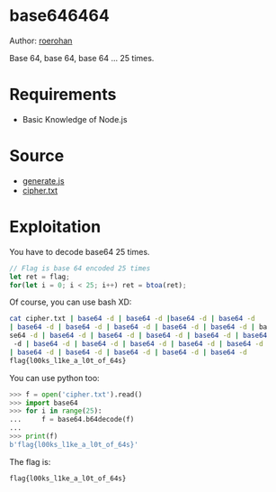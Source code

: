 # base646464

Author: [roerohan](https://github.com/roerohan)

Base 64, base 64, base 64 ... 25 times.

# Requirements

- Basic Knowledge of Node.js

# Source

- [generate.js](./generate.js)
- [cipher.txt](./cipher.txt)

# Exploitation

You have to decode base64 25 times.

```javascript
// Flag is base 64 encoded 25 times
let ret = flag;
for(let i = 0; i < 25; i++) ret = btoa(ret);
```

Of course, you can use bash XD:

```bash
cat cipher.txt | base64 -d | base64 -d |base64 -d | base64 -d 
| base64 -d | base64 -d | base64 -d | base64 -d | base64 -d | ba
se64 -d | base64 -d | base64 -d | base64 -d | base64 -d | base64
 -d | base64 -d | base64 -d | base64 -d | base64 -d | base64 -d 
| base64 -d | base64 -d | base64 -d | base64 -d | base64 -d
flag{l00ks_l1ke_a_l0t_of_64s}
```

You can use python too:

```python
>>> f = open('cipher.txt').read()
>>> import base64
>>> for i in range(25):
...     f = base64.b64decode(f)
... 
>>> print(f)
b'flag{l00ks_l1ke_a_l0t_of_64s}'
```

The flag is:

```
flag{l00ks_l1ke_a_l0t_of_64s}
```